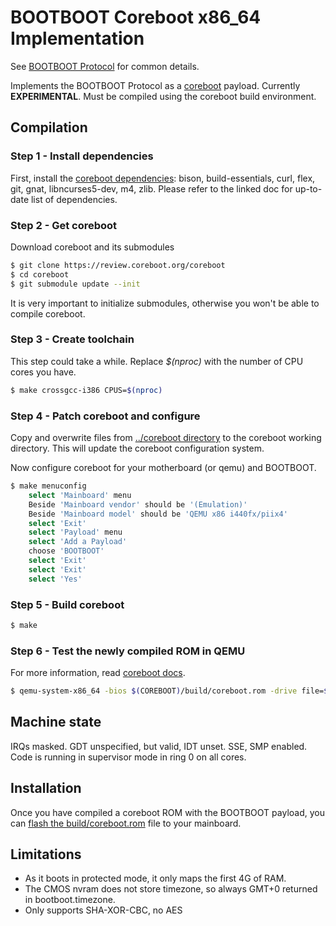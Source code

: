 BOOTBOOT Coreboot x86_64 Implementation
=======================================

See [BOOTBOOT Protocol](https://gitlab.com/bztsrc/bootboot) for common details.

Implements the BOOTBOOT Protocol as a [coreboot](https://coreboot.org) payload. Currently __EXPERIMENTAL__.
Must be compiled using the coreboot build environment.

Compilation
-----------

### Step 1 - Install dependencies

First, install the [coreboot dependencies](https://doc.coreboot.org/tutorial/part1.html): bison, build-essentials, curl,
flex, git, gnat, libncurses5-dev, m4, zlib. Please refer to the linked doc for up-to-date list of dependencies.

### Step 2 - Get coreboot

Download coreboot and its submodules
```sh
$ git clone https://review.coreboot.org/coreboot
$ cd coreboot
$ git submodule update --init
```
It is very important to initialize submodules, otherwise you won't be able to compile coreboot.

### Step 3 - Create toolchain

This step could take a while. Replace *$(nproc)* with the number of CPU cores you have.
```sh
$ make crossgcc-i386 CPUS=$(nproc)
```

### Step 4 - Patch coreboot and configure

Copy and overwrite files from [../coreboot directory](https://gitlab.com/bztsrc/bootboot/tree/master/coreboot) to the
coreboot working directory. This will update the coreboot configuration system.

Now configure coreboot for your motherboard (or qemu) and BOOTBOOT.
```sh
$ make menuconfig
    select 'Mainboard' menu
    Beside 'Mainboard vendor' should be '(Emulation)'
    Beside 'Mainboard model' should be 'QEMU x86 i440fx/piix4'
    select 'Exit'
    select 'Payload' menu
    select 'Add a Payload'
    choose 'BOOTBOOT'
    select 'Exit'
    select 'Exit'
    select 'Yes'
```

### Step 5 - Build coreboot

```sh
$ make
```

### Step 6 - Test the newly compiled ROM in QEMU

For more information, read [coreboot docs](https://doc.coreboot.org/mainboard/emulation/qemu-i440fx.html).
```sh
$ qemu-system-x86_64 -bios $(COREBOOT)/build/coreboot.rom -drive file=$(BOOTBOOT)/images/disk-x86.img,format=raw -serial stdio
```

Machine state
-------------

IRQs masked. GDT unspecified, but valid, IDT unset. SSE, SMP enabled. Code is running in supervisor mode in ring 0 on all cores.

Installation
------------

Once you have compiled a coreboot ROM with the BOOTBOOT payload, you can
[flash the build/coreboot.rom](https://doc.coreboot.org/flash_tutorial/index.html) file to your mainboard.

Limitations
-----------

 - As it boots in protected mode, it only maps the first 4G of RAM.
 - The CMOS nvram does not store timezone, so always GMT+0 returned in bootboot.timezone.
 - Only supports SHA-XOR-CBC, no AES
